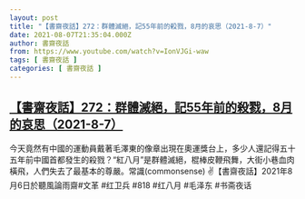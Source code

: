 ```yaml
---
layout: post
title: "【書齋夜話】272：群體滅絕，記55年前的殺戮，8月的哀思（2021-8-7）"
date: 2021-08-07T21:35:04.000Z
author: 書齋夜話
from: https://www.youtube.com/watch?v=IonVJGi-waw
tags: [ 書齋夜話 ]
categories: [ 書齋夜話 ]
---
```

<!--1628372104000-->
[【書齋夜話】272：群體滅絕，記55年前的殺戮，8月的哀思（2021-8-7）](https://www.youtube.com/watch?v=IonVJGi-waw)
------

<div>
今天竟然有中國的運動員戴著毛澤東的像章出現在奧運獎台上，多少人還記得五十五年前中國首都發生的殺戮？“紅八月”是群體滅絕，棍棒皮鞭飛舞，大街小巷血肉橫飛，人們失去了最基本的尊嚴。常識(commonsense) ✌【書齋夜話】2021年8月6日於聽風論雨齋#文革 #红卫兵 #818 #红八月 #毛泽东 #书斋夜话
</div>
